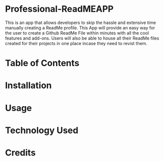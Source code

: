 # Professional-ReadMEAPP

This is an app that allows developers to skip the hassle and extensive time manually creating a ReadMe profile. This App will provide an easy way for the user to create a Github ReadMe File within minutes with all the cool features and add-ons. Users will also be able to house all their ReadMe files created for their projects in one place incase they need to revist them.

# Table of Contents


# Installation

# Usage

# Technology Used

# Credits